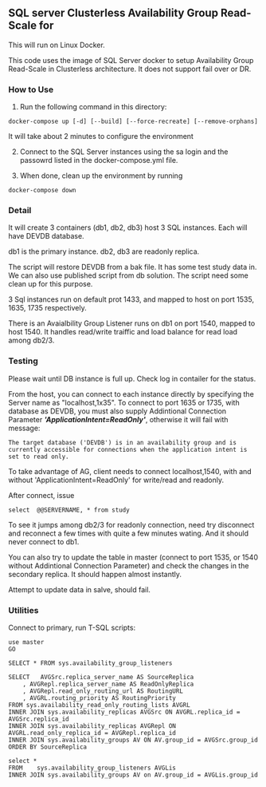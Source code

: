 ## SQL server Clusterless Availability Group Read-Scale for 
This will run on Linux Docker.
 
This code uses the image of SQL Server docker to setup Availability Group Read-Scale in Clusterless architecture.  It does not support fail over or DR.
 
### How to Use
 
1. Run the following command in this directory:
 
```
docker-compose up [-d] [--build] [--force-recreate] [--remove-orphans]
```
It will take about 2 minutes to configure the environment
 
2. Connect to the SQL Server instances using the sa login and the passowrd listed in the docker-compose.yml file.
 
3. When done, clean up the environment by running
```
docker-compose down
```
 
### Detail 
 
It will create 3 containers (db1, db2, db3) host 3 SQL instances. Each will have DEVDB database. 
 
db1 is the primary instance. db2, db3 are readonly replica. 
 
The script will restore DEVDB from a bak file. It has some test study data in.  We can also use published script from db solution. The script need some clean up for this purpose. 
 
3 Sql instances run on default prot 1433, and mapped to host on port 1535, 1635, 1735 respectively.
 
There is an Avaialbility Group Listener runs on db1 on port 1540, mapped to host 1540. It handles read/write traiffic and load balance for read load among db2/3.
 
### Testing
Please wait until DB instance is full up. Check log in contailer for the status. 

From the host, you can connect to each instance directly by specifying the Server name as "localhost,1x35". To connect to port 1635 or 1735, with database as DEVDB, you must also supply Addintional Connection Parameter ***'ApplicationIntent=ReadOnly'***, otherwise it will fail with message:
```
The target database ('DEVDB') is in an availability group and is currently accessible for connections when the application intent is set to read only.
```
 
 
To take advantage of AG, client needs to connect localhost,1540, with and without 'ApplicationIntent=ReadOnly' for write/read and readonly. 
 
After connect, issue 
```
select  @@SERVERNAME, * from study 
```
 
To see it jumps among db2/3 for readonly connection, need try disconnect and reconnect a few times with quite a few minutes wating. And it should never connect to db1.
 
You can also try to update the table in master (connect to port 1535, or 1540 without Addintional Connection Parameter) and check the changes in the secondary replica. It should happen almost instantly. 
 
Attempt to update data in salve, should fail. 
 
 
### Utilities
 
Connect to primary, run T-SQL scripts:
 
```
use master
GO
 
SELECT * FROM sys.availability_group_listeners
 
SELECT   AVGSrc.replica_server_name AS SourceReplica   
    , AVGRepl.replica_server_name AS ReadOnlyReplica
    , AVGRepl.read_only_routing_url AS RoutingURL
    , AVGRL.routing_priority AS RoutingPriority
FROM sys.availability_read_only_routing_lists AVGRL
INNER JOIN sys.availability_replicas AVGSrc ON AVGRL.replica_id = AVGSrc.replica_id
INNER JOIN sys.availability_replicas AVGRepl ON AVGRL.read_only_replica_id = AVGRepl.replica_id
INNER JOIN sys.availability_groups AV ON AV.group_id = AVGSrc.group_id
ORDER BY SourceReplica
 
select *
FROM    sys.availability_group_listeners AVGLis
INNER JOIN sys.availability_groups AV on AV.group_id = AVGLis.group_id
 
 
```

